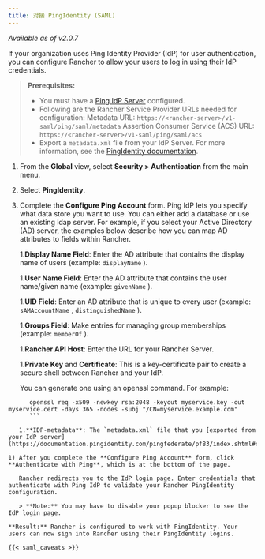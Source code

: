 ```yaml
---
title: 对接 PingIdentity (SAML)
---
```


_Available as of v2.0.7_

If your organization uses Ping Identity Provider (IdP) for user authentication, you can configure Rancher to allow your users to log in using their IdP credentials.

> **Prerequisites:**
>
> - You must have a [Ping IdP Server](https://www.pingidentity.com/) configured.
> - Following are the Rancher Service Provider URLs needed for configuration:
> Metadata URL: `https://<rancher-server>/v1-saml/ping/saml/metadata` 
> Assertion Consumer Service (ACS) URL: `https://<rancher-server>/v1-saml/ping/saml/acs` 
> - Export a `metadata.xml` file from your IdP Server. For more information, see the [PingIdentity documentation](https://documentation.pingidentity.com/pingfederate/pf83/index.shtml#concept_exportingMetadata.html).

1. From the **Global** view, select **Security > Authentication** from the main menu.

1. Select **PingIdentity**.

1. Complete the **Configure Ping Account** form. Ping IdP lets you specify what data store you want to use. You can either add a database or use an existing ldap server. For example, if you select your Active Directory (AD) server, the examples below describe how you can map AD attributes to fields within Rancher.

   1.**Display Name Field**: Enter the AD attribute that contains the display name of users (example: `displayName` ).

   1.**User Name Field**: Enter the AD attribute that contains the user name/given name (example: `givenName` ).

   1.**UID Field**: Enter an AD attribute that is unique to every user (example: `sAMAccountName` , `distinguishedName` ).

   1.**Groups Field**: Make entries for managing group memberships (example: `memberOf` ).

   1.**Rancher API Host**: Enter the URL for your Rancher Server.

   1.**Private Key** and **Certificate**: This is a key-certificate pair to create a secure shell between Rancher and your IdP.

      You can generate one using an openssl command. For example:

      

``` 
      openssl req -x509 -newkey rsa:2048 -keyout myservice.key -out myservice.cert -days 365 -nodes -subj "/CN=myservice.example.com"
      ```

   1.**IDP-metadata**: The `metadata.xml` file that you [exported from your IdP server](https://documentation.pingidentity.com/pingfederate/pf83/index.shtml#concept_exportingMetadata.html).

1) After you complete the **Configure Ping Account** form, click **Authenticate with Ping**, which is at the bottom of the page.

   Rancher redirects you to the IdP login page. Enter credentials that authenticate with Ping IdP to validate your Rancher PingIdentity configuration.

   > **Note:** You may have to disable your popup blocker to see the IdP login page.

**Result:** Rancher is configured to work with PingIdentity. Your users can now sign into Rancher using their PingIdentity logins.

{{< saml_caveats >}}

